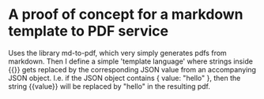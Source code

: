 # A proof of concept for a markdown template to PDF service

Uses the library md-to-pdf, which very simply generates pdfs from markdown.
Then I define a simple 'template language' where strings inside {{}} gets replaced by the corresponding JSON value from an accompanying JSON object. I.e. if the JSON object contains { value: "hello" }, then the string {{value}} will be replaced by "hello" in the resulting pdf.

